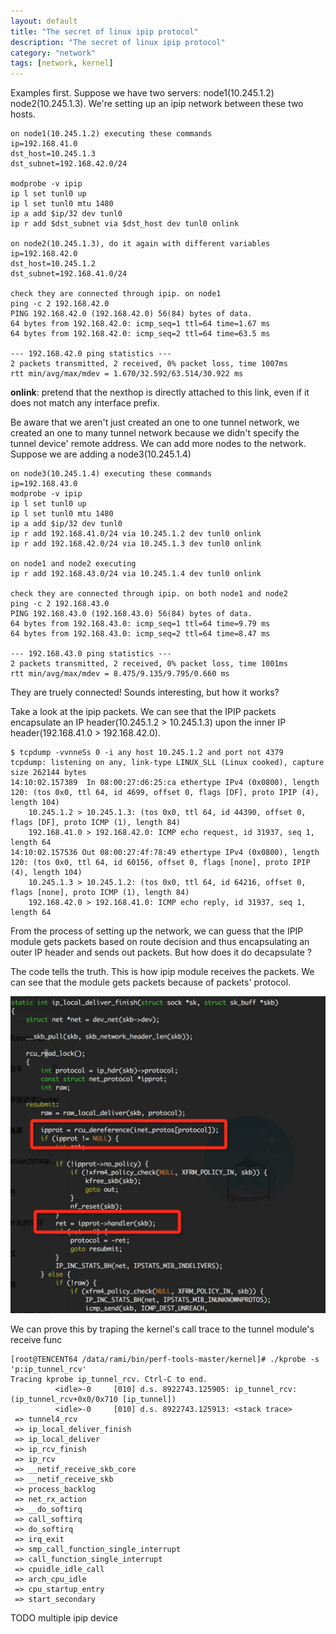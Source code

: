 ```yaml
---
layout: default               
title: "The secret of linux ipip protocol"              
description: "The secret of linux ipip protocol"
category: "network"
tags: [network, kernel]       
---
```

 
Examples first. Suppose we have two servers: node1(10.245.1.2) node2(10.245.1.3).
We're setting up an ipip network between these two hosts.

```
on node1(10.245.1.2) executing these commands
ip=192.168.41.0
dst_host=10.245.1.3
dst_subnet=192.168.42.0/24

modprobe -v ipip
ip l set tunl0 up
ip l set tunl0 mtu 1480
ip a add $ip/32 dev tunl0
ip r add $dst_subnet via $dst_host dev tunl0 onlink

on node2(10.245.1.3), do it again with different variables
ip=192.168.42.0
dst_host=10.245.1.2
dst_subnet=192.168.41.0/24

check they are connected through ipip. on node1
ping -c 2 192.168.42.0
PING 192.168.42.0 (192.168.42.0) 56(84) bytes of data.
64 bytes from 192.168.42.0: icmp_seq=1 ttl=64 time=1.67 ms
64 bytes from 192.168.42.0: icmp_seq=2 ttl=64 time=63.5 ms

--- 192.168.42.0 ping statistics ---
2 packets transmitted, 2 received, 0% packet loss, time 1007ms
rtt min/avg/max/mdev = 1.670/32.592/63.514/30.922 ms

```

**onlink**: pretend that the nexthop is directly attached to this link, even if it does not match any interface prefix.


Be aware that we aren't just created an one to one tunnel network, we created an one to many tunnel network because we didn't specify the tunnel device' remote address.
We can add more nodes to the network. Suppose we are adding a node3(10.245.1.4)

```
on node3(10.245.1.4) executing these commands
ip=192.168.43.0
modprobe -v ipip
ip l set tunl0 up
ip l set tunl0 mtu 1480
ip a add $ip/32 dev tunl0
ip r add 192.168.41.0/24 via 10.245.1.2 dev tunl0 onlink
ip r add 192.168.42.0/24 via 10.245.1.3 dev tunl0 onlink

on node1 and node2 executing
ip r add 192.168.43.0/24 via 10.245.1.4 dev tunl0 onlink

check they are connected through ipip. on both node1 and node2
ping -c 2 192.168.43.0
PING 192.168.43.0 (192.168.43.0) 56(84) bytes of data.
64 bytes from 192.168.43.0: icmp_seq=1 ttl=64 time=9.79 ms
64 bytes from 192.168.43.0: icmp_seq=2 ttl=64 time=8.47 ms

--- 192.168.43.0 ping statistics ---
2 packets transmitted, 2 received, 0% packet loss, time 1001ms
rtt min/avg/max/mdev = 8.475/9.135/9.795/0.660 ms

```

They are truely connected! Sounds interesting, but how it works?

Take a look at the ipip packets. We can see that the IPIP packets encapsulate an IP header(10.245.1.2 > 10.245.1.3) upon the inner IP header(192.168.41.0 > 192.168.42.0).

```
$ tcpdump -vvnneSs 0 -i any host 10.245.1.2 and port not 4379
tcpdump: listening on any, link-type LINUX_SLL (Linux cooked), capture size 262144 bytes
14:10:02.157389  In 08:00:27:d6:25:ca ethertype IPv4 (0x0800), length 120: (tos 0x0, ttl 64, id 4699, offset 0, flags [DF], proto IPIP (4), length 104)
    10.245.1.2 > 10.245.1.3: (tos 0x0, ttl 64, id 44390, offset 0, flags [DF], proto ICMP (1), length 84)
    192.168.41.0 > 192.168.42.0: ICMP echo request, id 31937, seq 1, length 64
14:10:02.157536 Out 08:00:27:4f:78:49 ethertype IPv4 (0x0800), length 120: (tos 0x0, ttl 64, id 60156, offset 0, flags [none], proto IPIP (4), length 104)
    10.245.1.3 > 10.245.1.2: (tos 0x0, ttl 64, id 64216, offset 0, flags [none], proto ICMP (1), length 84)
    192.168.42.0 > 192.168.41.0: ICMP echo reply, id 31937, seq 1, length 64
```

From the process of setting up the network, we can guess that the IPIP module gets packets based on route decision and thus encapsulating an outer IP header and sends out packets. But how does it do decapsulate ?

The code tells the truth. This is how ipip module receives the packets. We can see that the module gets packets because of packets' protocol.

![ipip_ip_local_deliver_finish](/images/ipip_ip_local_deliver_finish.png)

We can prove this by traping the kernel's call trace to the tunnel module's receive func

```
[root@TENCENT64 /data/rami/bin/perf-tools-master/kernel]# ./kprobe -s 'p:ip_tunnel_rcv'
Tracing kprobe ip_tunnel_rcv. Ctrl-C to end.
          <idle>-0     [010] d.s. 8922743.125905: ip_tunnel_rcv: (ip_tunnel_rcv+0x0/0x710 [ip_tunnel])
          <idle>-0     [010] d.s. 8922743.125913: <stack trace>
 => tunnel4_rcv
 => ip_local_deliver_finish
 => ip_local_deliver
 => ip_rcv_finish
 => ip_rcv
 => __netif_receive_skb_core
 => __netif_receive_skb
 => process_backlog
 => net_rx_action
 => __do_softirq
 => call_softirq
 => do_softirq
 => irq_exit
 => smp_call_function_single_interrupt
 => call_function_single_interrupt
 => cpuidle_idle_call
 => arch_cpu_idle
 => cpu_startup_entry
 => start_secondary
```

TODO multiple ipip device